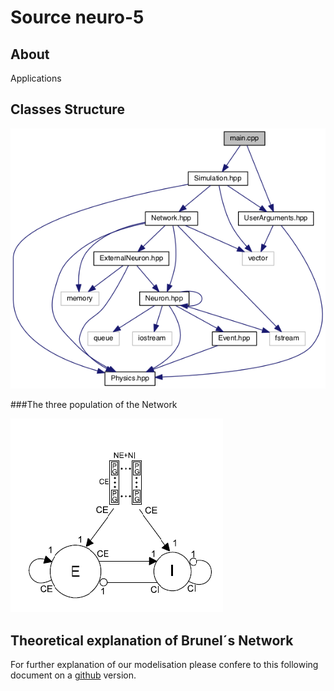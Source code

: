 # Source neuro-5

## About 

Applications 

## Classes Structure

![alt text](../doc/png/diagram_apps.png "Diagram of applications")

###The three population of the Network

![alt text](../doc/png/network.png "The Network")

## Theoretical explanation of Brunel´s Network

For further explanation of our modelisation please confere to this following document on a
[github](../doc/equations.pdf) version.
